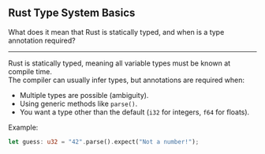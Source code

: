 ## Rust Type System Basics

What does it mean that Rust is statically typed, and when is a type annotation required?

---

Rust is statically typed, meaning all variable types must be known at compile time.  
The compiler can usually infer types, but annotations are required when:

- Multiple types are possible (ambiguity).
- Using generic methods like `parse()`.
- You want a type other than the default (`i32` for integers, `f64` for floats).

Example:
```rust
let guess: u32 = "42".parse().expect("Not a number!");
```


